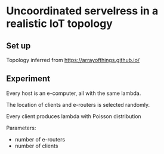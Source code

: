 # Uncoordinated servelress in a realistic IoT topology

## Set up

Topology inferred from https://arrayofthings.github.io/

## Experiment

Every host is an e-computer, all with the same lambda.

The location of clients and e-routers is selected randomly.

Every client produces lambda with Poisson distribution

Parameters:
- number of e-routers
- number of clients

